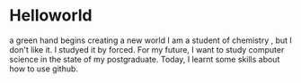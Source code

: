 # Helloworld
a green hand begins creating a new world
I am a student of chemistry , but I don't like it. I studyed it by forced. For my future, I want to study computer science in the state of my postgraduate.
Today, I learnt some skills about how to use github.
